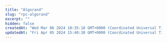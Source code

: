 ```yaml
---
title: "Algorand"
slug: "rpc-algorand"
excerpt: ""
hidden: false
createdAt: "Wed Mar 06 2024 10:35:18 GMT+0000 (Coordinated Universal Time)"
updatedAt: "Fri Apr 05 2024 15:40:30 GMT+0000 (Coordinated Universal Time)"
---
```

